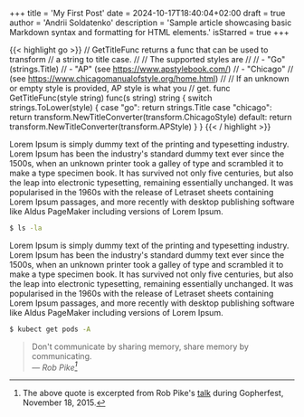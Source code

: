 +++
title = 'My First Post'
date = 2024-10-17T18:40:04+02:00
draft = true
author = 'Andrii Soldatenko'
description = 'Sample article showcasing basic Markdown syntax and formatting for HTML elements.'
isStarred = true
+++



{{< highlight go >}}
// GetTitleFunc returns a func that can be used to transform
// a string to title case.
//
// The supported styles are
//
// - "Go" (strings.Title)
// - "AP" (see https://www.apstylebook.com/)
// - "Chicago" 
// (see https://www.chicagomanualofstyle.org/home.html)
//
// If an unknown or empty style is provided, AP style is what you
// get.
func GetTitleFunc(style string) func(s string) string {
    switch strings.ToLower(style) {
    case "go":
        return strings.Title
    case "chicago":
        return transform.NewTitleConverter(transform.ChicagoStyle)
    default:
        return transform.NewTitleConverter(transform.APStyle)
    }
}
{{< / highlight >}}

Lorem Ipsum is simply dummy text of the printing and typesetting industry. Lorem Ipsum has been the industry's standard dummy text ever since the 1500s, when an unknown printer took a galley of type and scrambled it to make a type specimen book. It has survived not only five centuries, but also the leap into electronic typesetting, remaining essentially unchanged. It was popularised in the 1960s with the release of Letraset sheets containing Lorem Ipsum passages, and more recently with desktop publishing software like Aldus PageMaker including versions of Lorem Ipsum.

```bash
$ ls -la
```

Lorem Ipsum is simply dummy text of the printing and typesetting industry. Lorem Ipsum has been the industry's standard dummy text ever since the 1500s, when an unknown printer took a galley of type and scrambled it to make a type specimen book. It has survived not only five centuries, but also the leap into electronic typesetting, remaining essentially unchanged. It was popularised in the 1960s with the release of Letraset sheets containing Lorem Ipsum passages, and more recently with desktop publishing software like Aldus PageMaker including versions of Lorem Ipsum.

```sh
$ kubect get pods -A
```


> Don't communicate by sharing memory, share memory by communicating.<br>
> — <cite>Rob Pike[^1]</cite>

[^1]: The above quote is excerpted from Rob Pike's [talk](https://www.youtube.com/watch?v=PAAkCSZUG1c) during Gopherfest, November 18, 2015.
